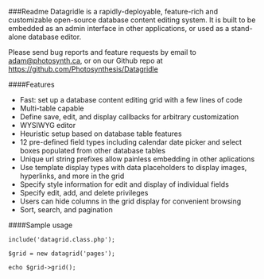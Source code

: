 ###Readme
Datagridle is a rapidly-deployable, feature-rich and customizable open-source database content editing system. It is built to be embedded as an admin interface in other applications, or used as a stand-alone database editor.

Please send bug reports and feature requests by email to adam@photosynth.ca, or on our Github repo at https://github.com/Photosynthesis/Datagridle

####Features

- Fast: set up a database content editing grid with a few lines of code
- Multi-table capable
- Define save, edit, and display callbacks for arbitrary customization
- WYSIWYG editor
- Heuristic setup based on database table features
- 12 pre-defined field types including calendar date picker and select boxes populated from other database tables
- Unique url string prefixes allow painless embedding in other aplications
- Use template display types with data placeholders to display images, hyperlinks, and more in the grid
- Specify style information for edit and display of individual fields
- Specify edit, add, and delete privileges
- Users can hide columns in the grid display for convenient browsing
- Sort, search, and pagination


####Sample usage
```
include('datagrid.class.php');

$grid = new datagrid('pages');

echo $grid->grid();
```
